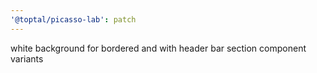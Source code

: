 ```yaml
---
'@toptal/picasso-lab': patch
---
```


white background for bordered and with header bar section component variants
